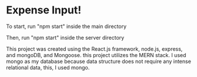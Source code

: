 # Expense Input!

To start, run "npm start" inside the main directory

Then, run "npm start" inside the server directory

This project was created using the React.js framework, node.js, express, and mongoDB, and Mongoose.
this project utilizes the MERN stack.
I used mongo as my database because data structure does not require any intense relational data, this, I used mongo.
